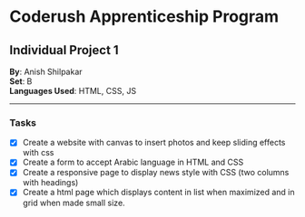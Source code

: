 # Coderush Apprenticeship Program
## Individual Project 1

**By**: Anish Shilpakar  
**Set**: B  
**Languages Used**: HTML, CSS, JS

<hr>

### Tasks 
- [X] Create a website with canvas to insert photos and keep sliding effects with css
- [X] Create a form to accept Arabic language in HTML and CSS
- [X] Create a responsive page to display news style with CSS (two columns with headings)
- [X] Create a html page which displays content in list when maximized and in grid when made small size.